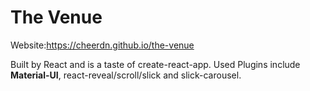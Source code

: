 # The Venue
Website:https://cheerdn.github.io/the-venue 

Built by React and is a taste of create-react-app. Used Plugins include **Material-UI**, react-reveal/scroll/slick and slick-carousel.
